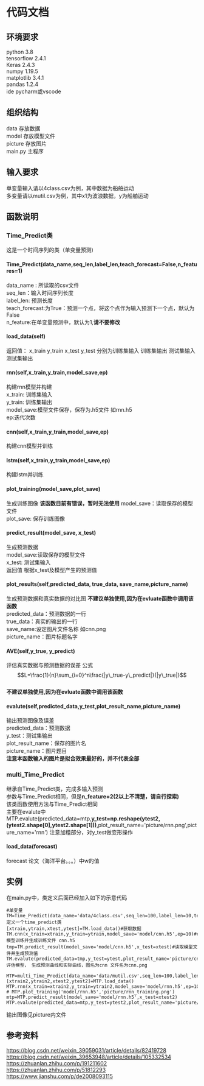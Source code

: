 # 代码文档
## 环境要求
python 3.8  
tensorflow 2.4.1  
Keras 2.4.3  
numpy 1.19.5  
matplotlib 3.4.1  
pandas  1.2.4  
ide pycharm或vscode  
## 组织结构
data 存放数据  
model 存放模型文件  
picture 存放图片  
main.py 主程序  
## 输入要求
单变量输入请以4class.csv为例，其中数据为船舶运动  
多变量请以mutil.csv为例，其中x1为波浪数据，y为船舶运动  
## 函数说明
### Time_Predict类
这是一个时间序列的类（单变量预测)  
#### Time_Predict(data_name,seq_len,label_len,teach_forecast=False,n_features=1) 
data_name : 所读取的csv文件  
seq_len：输入时间序列长度  
label_len: 预测长度  
teach_forecast:为True：预测一个点，将这个点作为输入预测下一个点，默认为False  
n_feature:在单变量预测中，默认为1,**请不要修改**    
#### load_data(self)  
返回值： x_train y_train x_test y_test 分别为训练集输入 训练集输出 测试集输入 测试集输出    
#### rnn(self,x_train,y_train,model_save,ep)  
构建rnn模型并构建  
x_train: 训练集输入   
y_train: 训练集输出  
model_save:模型文件保存，保存为.h5文件 如rnn.h5  
ep:迭代次数  
#### cnn(self,x_train,y_train,model_save,ep) 
构建cnn模型并训练  
#### lstm(self,x_train,y_train,model_save,ep) 
构建lstm并训练  
#### plot_training(model_save,plot_save)
生成训练图像  **该函数目前有错误，暂时无法使用**
model_save：读取保存的模型文件  
plot_save: 保存训练图像
#### predict_result(model_save, x_test)
生成预测数据  
model_save:读取保存的模型文件   
x_test: 测试集输入    
返回值 根据x_test及模型产生的预测值   
#### plot_results(self,predicted_data, true_data, save_name,picture_name)  
生成预测数据和真实数据的对比图 **不建议单独使用,因为在evluate函数中调用该函数**  
predicted_data：预测数据的一行  
true_data：真实的输出的一行  
save_name:设定图片文件名称 如cnn.png  
picture_name：图片标题名字  
#### AVE(self,y_true, y_predict)  
评估真实数据与预测数据的误差 公式  $$L=\frac{1}{n}\sum_{i=0}^n\frac{|y\_true-y\_predict|}{|y\_true|}$$  
**不建议单独使用,因为在evluate函数中调用该函数**  
#### evalute(self,predicted_data,y_test,plot_result_name,picture_name)  
输出预测图像及误差  
predicted_data：预测数据  
y_test：测试集输出  
plot_result_name：保存的图片名  
picture_name：图片题目  
**注意本函数输入的图片是拟合效果最好的，并不代表全部**
### multi_Time_Predict  
继承自Time_Predict类，完成多输入预测  
参数与Time_Predict相同，但是**n_feature=2(2以上不清楚，请自行探索)**  
该类函数使用方法与Time_Predict相同  
主要在evalute中 MTP.evalute(predicted_data=mtp,**y_test=np.reshape(ytest2,(ytest2.shape[0],ytest2.shape[1]))**,plot_result_name='picture/rnn.png',picture_name='rnn')
注意加粗部分，对y_test做变形操作  
#### load_data(forecast)
forecast 论文（海洋平台。。。）中w的值
## 实例
在main.py中，类定义后面已经加入如下的示意代码 
```
#单变量
TM=Time_Predict(data_name='data/4class.csv',seq_len=100,label_len=10,teach_forecast=False,n_features=1)#定义一个time_predict类 
[xtrain,ytrain,xtest,ytest]=TM.load_data()#获取数据
TM.cnn(x_train=xtrain,y_train=ytrain,model_save='model/cnn.h5',ep=10)#cnn模型训练并生成训练文件 cnn.h5
tmp=TM.predict_result(model_save='model/cnn.h5',x_test=xtest)#读取模型文件并生成预测值
TM.evalute(predicted_data=tmp,y_test=ytest,plot_result_name='picture/cnn.png',picture_name='cnn')#评估模型， 生成预测曲线和实际曲线，图名为cnn 文件名为cnn.png

MTP=multi_Time_Predict(data_name='data/mutil.csv',seq_len=100,label_len=10,teach_forecast=False,n_features=2)
[xtrain2,ytrain2,xtest2,ytest2]=MTP.load_data()
MTP.rnn(x_train=xtrain2,y_train=ytrain2,model_save='model/rnn.h5',ep=10)
# MTP.plot_training('model/rnn.h5','picture/rnn_training.png')
mtp=MTP.predict_result(model_save='model/rnn.h5',x_test=xtest2)
MTP.evalute(predicted_data=mtp,y_test=ytest2,plot_result_name='picture/rnn.png',picture_name='rnn')
```
输出图像见picture内文件
## 参考资料
https://blog.csdn.net/weixin_39059031/article/details/82419728  
https://blog.csdn.net/weixin_39653948/article/details/105332534  
https://zhuanlan.zhihu.com/p/191211602  
https://zhuanlan.zhihu.com/p/51812293  
https://www.jianshu.com/p/de2008093115  
